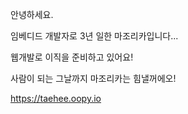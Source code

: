 안녕하세요.

임베디드 개발자로 3년 일한 마조리카입니다...

웹개발로 이직을 준비하고 있어요!

사람이 되는 그날까지 마조리카는 힘낼꺼에오!

https://taehee.oopy.io
